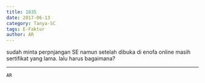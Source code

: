 ```yaml
---
title: 1835
date: 2017-06-13
category: Tanya-SC
tags: E-Faktur
author: AR
---
```


sudah minta perpnjangan SE namun setelah dibuka di enofa online masih sertifikat yang lama. lalu harus bagaimana?

---



`AR`
